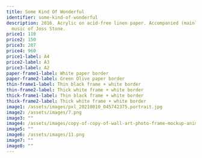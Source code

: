 ```yaml
---
title: Some Kind Of Wonderful
identifier: some-kind-of-wonderful
description: 2016. Acrylic on acid-free linen paper. Accompanied (mainly) by the
  music of Joss Stone.
price1: 110
price2: 150
price3: 207
price4: 960
price1-label: A4
price2-label: A3
price3-label: A2
paper-frame1-label: White paper border
paper-frame2-label: Green Olive paper border
thin-frame1-label: Thin black frame + white border
thin-frame2-label: Thick white frame + white border
thick-frame1-label: Thin black frame + white border
thick-frame2-label: Thick white frame + white border
image1: /assets/images/pxl_20210810_045742375.portrait.jpg
image2: /assets/images/7.png
image3: ""
image4: /assets/images/copy-of-copy-of-wall-art-photo-frame-mockup-animated-instagram-story.png
image5: ""
image6: /assets/images/11.png
image7: ""
image8: ""
---
```

